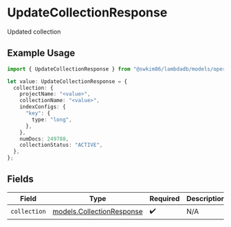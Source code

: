 # UpdateCollectionResponse

Updated collection

## Example Usage

```typescript
import { UpdateCollectionResponse } from "@swkim86/lambdadb/models/operations";

let value: UpdateCollectionResponse = {
  collection: {
    projectName: "<value>",
    collectionName: "<value>",
    indexConfigs: {
      "key": {
        type: "long",
      },
    },
    numDocs: 249788,
    collectionStatus: "ACTIVE",
  },
};
```

## Fields

| Field                                                           | Type                                                            | Required                                                        | Description                                                     |
| --------------------------------------------------------------- | --------------------------------------------------------------- | --------------------------------------------------------------- | --------------------------------------------------------------- |
| `collection`                                                    | [models.CollectionResponse](../../models/collectionresponse.md) | :heavy_check_mark:                                              | N/A                                                             |